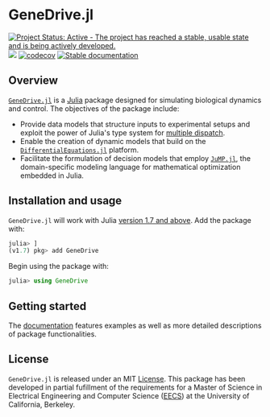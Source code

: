 # GeneDrive.jl

[![Project Status: Active - The project has reached a stable, usable state and is being actively developed.](http://www.repostatus.org/badges/latest/active.svg)](http://www.repostatus.org/#active)
![](https://github.com/vnvasquez/GeneDrive.jl/workflows/tests_temperature_response/badge.svg)
[![codecov](https://codecov.io/gh/vnvasquez/GeneDrive.jl/branch/main/graph/badge.svg?token=A1C8HACSIP)](https://codecov.io/gh/vnvasquez/GeneDrive.jl)
[![Stable documentation](https://img.shields.io/badge/docs-stable-blue.svg)](https://vnvasquez.github.io/GeneDrive.jl/dev/)

## Overview 

[`GeneDrive.jl`](https://vnvasquez.github.io/GeneDrive.jl/dev/) is a [Julia](https://julialang.org) package designed for simulating biological dynamics and control. The objectives of the package include: 
* Provide data models that structure inputs to experimental setups and exploit the power of Julia's type system for [multiple dispatch](https://docs.julialang.org/en/v1/manual/methods/). 
* Enable the creation of dynamic models that build on the [`DifferentialEquations.jl`](https://diffeq.sciml.ai/stable/) platform.
* Facilitate the formulation of decision models that employ [`JuMP.jl`](https://jump.dev/JuMP.jl/stable/), the domain-specific modeling language for mathematical optimization embedded in Julia.

## Installation and usage 

`GeneDrive.jl` will work with Julia [version 1.7 and above](https://julialang.org/downloads/). Add the package with:

```julia
julia> ]
(v1.7) pkg> add GeneDrive
```

Begin using the package with: 
```julia
julia> using GeneDrive
```

## Getting started

The [documentation](https://vnvasquez.github.io/GeneDrive.jl/dev/) features examples as well as more detailed descriptions of package functionalities.  

## License

`GeneDrive.jl` is released under an MIT [License](https://opensource.org/licenses/MIT). This package has been developed in partial fufillment of the requirements for a Master of Science in Electrical Engineering and Computer Science ([EECS](https://eecs.berkeley.edu/research)) at the University of California, Berkeley. 

